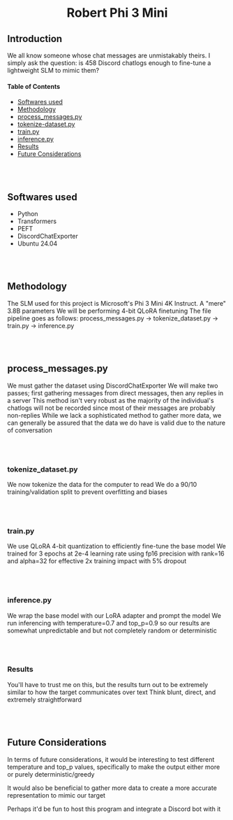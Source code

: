 <h1 align="center">
    Robert Phi 3 Mini
</h1>

## Introduction

We all know someone whose chat messages are unmistakably theirs.
I simply ask the question: is 458 Discord chatlogs enough to fine-tune a lightweight SLM to mimic them?


#### Table of Contents
- [Softwares used](#softwares)
- [Methodology](#methodology)
- [process_messages.py](#process-messages)
- [tokenize-dataset.py](#tokenize-dataset)
- [train.py](#train)
- [inference.py](#inference)
- [Results](#results)
- [Future Considerations](#future)

<br></br>


## Softwares used <a name="softwares"></a>

- Python
- Transformers
- PEFT
- DiscordChatExporter
- Ubuntu 24.04

<br></br>


## Methodology <a name="methodology"></a>
The SLM used for this project is Microsoft's Phi 3 Mini 4K Instruct. A "mere" 3.8B parameters
We will be performing 4-bit QLoRA finetuning
The file pipeline goes as follows: process_messages.py -> tokenize_dataset.py -> train.py -> inference.py

<br></br>


## process_messages.py <a name="process-messages"></a>
We must gather the dataset using DiscordChatExporter
We will make two passes; first gathering messages from direct messages, then any replies in a server
This method isn't very robust as the majority of the individual's chatlogs will not be recorded since most of their messages are probably non-replies
While we lack a sophisticated method to gather more data, we can generally be assured that the data we do have is valid due to the nature of conversation

<br></br>


### tokenize_dataset.py <a name="tokenize-dataset"></a>
We now tokenize the data for the computer to read
We do a 90/10 training/validation split to prevent overfitting and biases

<br></br>


### train.py <a name="train"></a>
We use QLoRA 4-bit quantization to efficiently fine-tune the base model
We trained for 3 epochs at 2e-4 learning rate using fp16 precision with rank=16 and alpha=32 for effective 2x training impact with 5% dropout

<br></br>


### inference.py <a name="inference"></a>
We wrap the base model with our LoRA adapter and prompt the model
We run inferencing with temperature=0.7 and top_p=0.9 so our results are somewhat unpredictable and but not completely random or deterministic

<br></br>


### Results <a name="results"></a>
You'll have to trust me on this, but the results turn out to be extremely similar to how the target communicates over text
Think blunt, direct, and extremely straightforward

<br></br>


## Future Considerations <a name="future"></a>
In terms of future considerations, it would be interesting to test different temperature and top_p values, specifically to make the output either more or purely deterministic/greedy

It would also be beneficial to gather more data to create a more accurate representation to mimic our target

Perhaps it'd be fun to host this program and integrate a Discord bot with it
